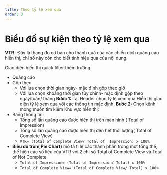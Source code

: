 ```yaml
---
title: Theo tỷ lệ xem qua
order: 3
---
```

# Biểu đồ sự kiện theo tỷ lệ xem qua
**VTR**- Đây là thang đo cơ bản cho thành quả của các chiến dịch quảng cáo hiển thị, chỉ số này còn cho biết tính hiệu quả của nội dung.

Giao diện hiển thị quick filter thêm trường: 

* Quảng cáo
* Gộp theo
    * Với lựa chọn thời gian ngày- mặc định gộp theo giờ
    * Với lựa chọn khoảng thời gian tùy chỉnh- mặc định gộp theo ngày/tuần/ tháng
**Bước 1:** Tại Header chọn tỷ lệ xem qua 
    Hiển thị giao diện tỷ lệ xem qua với các thông tin mặc định.
**Bước 2:** Chọn kênh mong muốn tìm kiếm 
Khu vực hiển thị:
* Bảng thông tin:
    * Tổng số lần quảng cáo được hiển thị trên màn hình ( Total of Impression)
    * Tổng số lần quảng cáo được hiển thị đến hết thời lượng( Total of Complete View)
    * `VTR= (Total of Complete View/ Total of  Impression) x 100%`
* **Biểu đồ tròn( Pie Chart)** mô tả tỉ lệ các thành phần trong một tổng thể, thể hiện các số liệu của VTR với 2 chỉ số Total of Complete View và Total of Not Complete.
    * `Total of Impression= (Total of Impression/ Total) x 100%`
    * `Total of Complete View= (Total of Complete View/ Total) x 100%`

 
